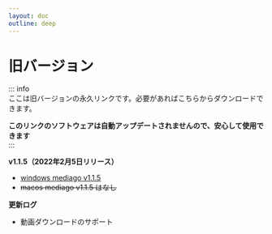 ```yaml
---
layout: doc  
outline: deep  
---  
```


# 旧バージョン

::: info  
ここは旧バージョンの永久リンクです。必要があればこちらからダウンロードできます。  

**このリンクのソフトウェアは自動アップデートされませんので、安心して使用できます**  
:::

**v1.1.5（2022年2月5日リリース）**

- [windows mediago v1.1.5](https://github.com/caorushizi/mediago/releases/download/1.1.5/media-downloader-setup-1.1.4.exe)
- ~~macos mediago v1.1.5 はなし~~

**更新ログ**

- 動画ダウンロードのサポート
